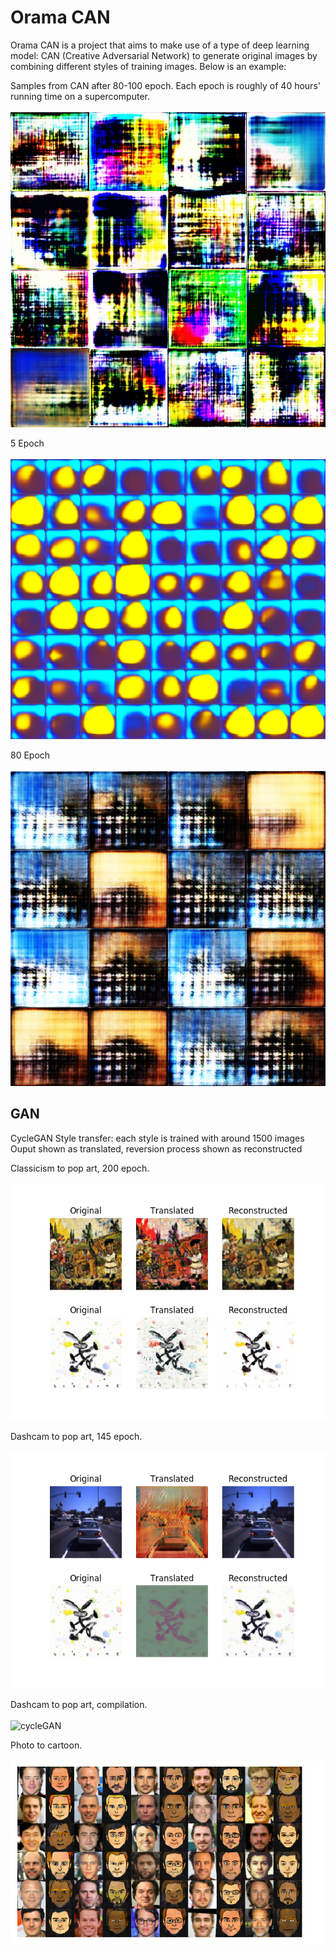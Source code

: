 # Orama CAN 
Orama CAN is a project that aims to make use of a type of deep learning model: CAN 
(Creative Adversarial Network) to generate original images by combining different 
styles of training images. Below is an example:

Samples from CAN after 80-100 epoch. Each epoch is roughly of 40 hours' running time on a supercomputer.<br /><br />
![collage0](assets/orama_collage.png)

5 Epoch<br /><br />
![collage1](assets/orama_CAN.png)


80 Epoch<br /><br />
![collage2](assets/orama0.png)



## GAN
CycleGAN Style transfer: each style is trained with around 1500 images<br />
Ouput shown as translated, reversion process shown as reconstructed<br />

Classicism to pop art, 200 epoch.<br /><br />
![collage](assets/orama_CycleGAN_199.png)

Dashcam to pop art, 145 epoch.<br /><br />
![collage](assets/orama_CycleGAN_145.png)

Dashcam to pop art, compilation.<br /><br />
![cycleGAN](assets/orama_cars.gif)

Photo to cartoon.<br /><br />
![cycleGAN](assets/orama_CycleGAN.png)


